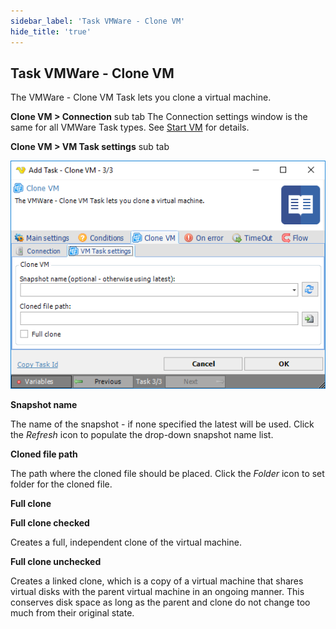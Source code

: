 ```yaml
---
sidebar_label: 'Task VMWare - Clone VM'
hide_title: 'true'
---
```


## Task VMWare - Clone VM

The VMWare - Clone VM Task lets you clone a virtual machine.
 
**Clone VM > Connection** sub tab
The Connection settings window is the same for all VMWare Task types. See [Start VM](start-vm) for details.
 
**Clone VM > VM Task settings** sub tab

![](../../../../../static/img/taskvmwareclonevmsettings.png)

**Snapshot name**

The name of the snapshot - if none specified the latest will be used. Click the *Refresh* icon to populate the drop-down snapshot name list.
 
**Cloned file path**

The path where the cloned file should be placed. Click the *Folder* icon to set folder for the cloned file.
 
**Full clone**

**Full clone checked** 

Creates a full, independent clone of the virtual machine.

**Full clone unchecked** 

Creates a linked clone, which is a copy of a virtual machine that shares virtual disks with the parent virtual machine in an ongoing manner. This conserves disk space as long as the parent and clone do not change too much from their original state.